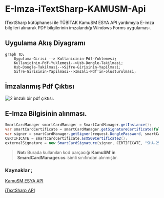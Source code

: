 #  E-Imza-iTextSharp-KAMUSM-Api

ITextSharp kütüphanesi ile TÜBİTAK KamuSM ESYA API yardımıyla E-imza bilgileri alınarak PDF bilgilerinin imzalandığı Windows Forms uygulaması.

## Uygulama Akış Diyagramı

```mermaid
graph TD;
    Uygulama-Girisi --> Kullanicinin-Pdf-Yuklemesi;
    Kullanicinin-Pdf-Yuklemesi-->Usb-Dongle-Takilmasi;
    Usb-Dongle-Takilmasi-->Sifre-Girisinin-Yapilmasi;
	Sifre-Girisinin-Yapilmasi-->Imzali-Pdf'in-olusturulmasi;
```

## İmzalanmış Pdf Çıktısı
![2 imzalı bir pdf çıktısı.](https://image.ibb.co/eBbHGo/image.png)

## E-Imza Bilgisinin alınması.

```c#
SmartCardManager smartCardManager = SmartCardManager.getInstance();
var smartCardCertificate = smartCardManager.getSignatureCertificate(false,false);
var signer = smartCardManager.getSigner(request.DonglePassword, smartCardCertificate);
CERTIFICATE = smartCardCertificate.asX509Certificate2();
externalSignature = new SmartCardSignature(signer, CERTIFICATE, "SHA-256");
```
> **Not:** Burada kullanılan kod parçacığı **KamuSM'in SmardCardManager.cs** isimli sınıfından alınmıştır.

### Kaynaklar ;

[KamuSM ESYA API](https://yazilim.kamusm.gov.tr/esya-api/doku.php)

[iTextSharp API](https://developers.itextpdf.com/itext-5-examples)
